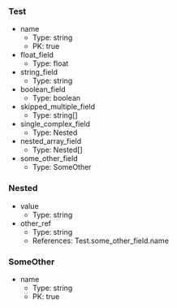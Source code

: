 ### Test

- name
  - Type: string
  - PK: true
- float_field
  - Type: float
- string_field
  - Type: string
- boolean_field
  - Type: boolean
- skipped_multiple_field
  - Type: string[]
- single_complex_field
  - Type: Nested
- nested_array_field
  - Type: Nested[]
- some_other_field
  - Type: SomeOther

### Nested

- value
  - Type: string
- other_ref
  - Type: string
  - References: Test.some_other_field.name

### SomeOther

- name
  - Type: string
  - PK: true
